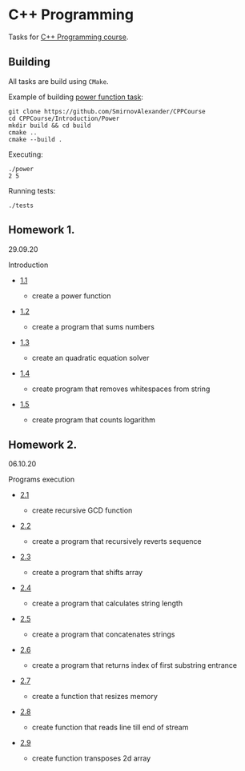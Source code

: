 # C++ Programming

Tasks for [C++ Programming course](https://stepik.org/course/7).

## Building

All tasks are build using `CMake`.

Example of building [power function task](Introduction/Power/):
```shell
git clone https://github.com/SmirnovAlexander/CPPCourse
cd CPPCourse/Introduction/Power
mkdir build && cd build
cmake ..
cmake --build .
```

Executing:
```shell
./power
2 5
```

Running tests:
```shell
./tests
```

## Homework 1. 
29.09.20

Introduction

- [1.1](Introduction/Power/)

    - create a power function

- [1.2](Introduction/Sum/)

    - create a program that sums numbers

- [1.3](Introduction/QuadraticEquation/)

    - create an quadratic equation solver

- [1.4](Introduction/SpaceDeletion/)

    - create program that removes whitespaces from string

- [1.5](Introduction/Logarithm/)

    - create program that counts logarithm

## Homework 2. 
06.10.20

Programs execution

- [2.1](ProgramsExecution/GCD/)

    - create recursive GCD function

- [2.2](ProgramsExecution/Revert/)

    - create a program that recursively reverts sequence

- [2.3](ProgramsExecution/MoveArray/)

    - create a program that shifts array

- [2.4](ProgramsExecution/StringLength/)

    - create a program that calculates string length

- [2.5](ProgramsExecution/StringCat/)

    - create a program that concatenates strings

- [2.6](ProgramsExecution/SubstringSearch/)

    - create a program that returns index of first substring entrance

- [2.7](ProgramsExecution/Resize/)

    - create a function that resizes memory

- [2.8](ProgramsExecution/Readline/)

    - create function that reads line till end of stream

- [2.9](ProgramsExecution/Transpose/)

    - create function transposes 2d array
